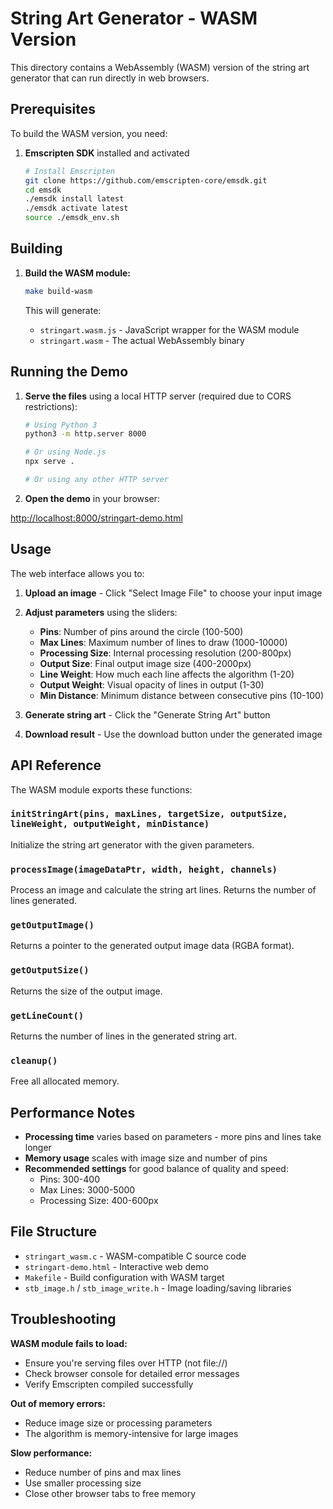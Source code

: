# String Art Generator - WASM Version

This directory contains a WebAssembly (WASM) version of the string art generator that can run directly in web browsers.

## Prerequisites

To build the WASM version, you need:

1. **Emscripten SDK** installed and activated

   ```bash
   # Install Emscripten
   git clone https://github.com/emscripten-core/emsdk.git
   cd emsdk
   ./emsdk install latest
   ./emsdk activate latest
   source ./emsdk_env.sh
   ```

## Building

1. **Build the WASM module:**

   ```bash
   make build-wasm
   ```

   This will generate:
   - `stringart.wasm.js` - JavaScript wrapper for the WASM module
   - `stringart.wasm` - The actual WebAssembly binary

## Running the Demo

1. **Serve the files** using a local HTTP server (required due to CORS restrictions):

   ```bash
   # Using Python 3
   python3 -m http.server 8000

   # Or using Node.js
   npx serve .

   # Or using any other HTTP server
   ```

2. **Open the demo** in your browser:

<http://localhost:8000/stringart-demo.html>

## Usage

The web interface allows you to:

1. **Upload an image** - Click "Select Image File" to choose your input image
2. **Adjust parameters** using the sliders:
   - **Pins**: Number of pins around the circle (100-500)
   - **Max Lines**: Maximum number of lines to draw (1000-10000)
   - **Processing Size**: Internal processing resolution (200-800px)
   - **Output Size**: Final output image size (400-2000px)
   - **Line Weight**: How much each line affects the algorithm (1-20)
   - **Output Weight**: Visual opacity of lines in output (1-30)
   - **Min Distance**: Minimum distance between consecutive pins (10-100)

3. **Generate string art** - Click the "Generate String Art" button
4. **Download result** - Use the download button under the generated image

## API Reference

The WASM module exports these functions:

### `initStringArt(pins, maxLines, targetSize, outputSize, lineWeight, outputWeight, minDistance)`

Initialize the string art generator with the given parameters.

### `processImage(imageDataPtr, width, height, channels)`

Process an image and calculate the string art lines. Returns the number of lines generated.

### `getOutputImage()`

Returns a pointer to the generated output image data (RGBA format).

### `getOutputSize()`

Returns the size of the output image.

### `getLineCount()`

Returns the number of lines in the generated string art.

### `cleanup()`

Free all allocated memory.

## Performance Notes

- **Processing time** varies based on parameters - more pins and lines take longer
- **Memory usage** scales with image size and number of pins
- **Recommended settings** for good balance of quality and speed:
  - Pins: 300-400
  - Max Lines: 3000-5000
  - Processing Size: 400-600px

## File Structure

- `stringart_wasm.c` - WASM-compatible C source code
- `stringart-demo.html` - Interactive web demo
- `Makefile` - Build configuration with WASM target
- `stb_image.h` / `stb_image_write.h` - Image loading/saving libraries

## Troubleshooting

**WASM module fails to load:**

- Ensure you're serving files over HTTP (not file://)
- Check browser console for detailed error messages
- Verify Emscripten compiled successfully

**Out of memory errors:**

- Reduce image size or processing parameters
- The algorithm is memory-intensive for large images

**Slow performance:**

- Reduce number of pins and max lines
- Use smaller processing size
- Close other browser tabs to free memory
